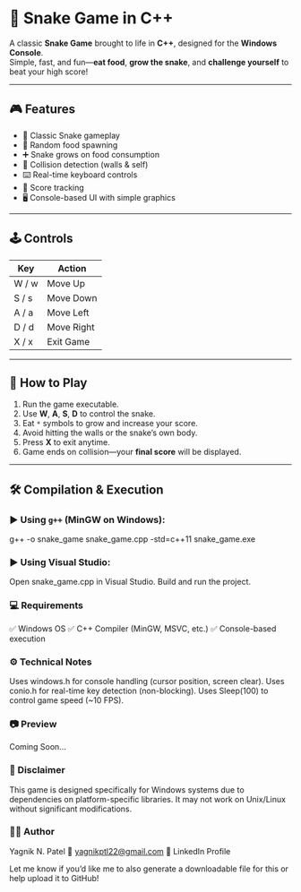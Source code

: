 # 🐍 Snake Game in C++

A classic **Snake Game** brought to life in **C++**, designed for the **Windows Console**.  
Simple, fast, and fun—**eat food**, **grow the snake**, and **challenge yourself** to beat your high score!

---

## 🎮 Features

- 🐍 Classic Snake gameplay  
- 🎯 Random food spawning  
- ➕ Snake grows on food consumption  
- 🧱 Collision detection (walls & self)  
- ⌨️ Real-time keyboard controls  
- 🧮 Score tracking  
- 🖥️ Console-based UI with simple graphics  

---

## 🕹️ Controls

| Key   | Action      |
|-------|-------------|
| W / w | Move Up     |
| S / s | Move Down   |
| A / a | Move Left   |
| D / d | Move Right  |
| X / x | Exit Game   |

---

## 🚀 How to Play

1. Run the game executable.
2. Use **W**, **A**, **S**, **D** to control the snake.
3. Eat `*` symbols to grow and increase your score.
4. Avoid hitting the walls or the snake’s own body.
5. Press **X** to exit anytime.
6. Game ends on collision—your **final score** will be displayed.

---

## 🛠️ Compilation & Execution

### ▶️ Using `g++` (MinGW on Windows):

g++ -o snake_game
snake_game.cpp -std=c++11
snake_game.exe

### ▶️ Using Visual Studio:

Open snake_game.cpp in Visual Studio.
Build and run the project.

### 💻 Requirements

✅ Windows OS
✅ C++ Compiler (MinGW, MSVC, etc.)
✅ Console-based execution

### ⚙️ Technical Notes

Uses windows.h for console handling (cursor position, screen clear).
Uses conio.h for real-time key detection (non-blocking).
Uses Sleep(100) to control game speed (~10 FPS).

### 📷 Preview

Coming Soon...

### 📌 Disclaimer

This game is designed specifically for Windows systems due to dependencies on platform-specific libraries.
It may not work on Unix/Linux without significant modifications.

### 👨‍💻 Author

Yagnik N. Patel
📧 yagnikptl22@gmail.com
🔗 LinkedIn Profile

Let me know if you’d like me to also generate a downloadable file for this or help upload it to GitHub!
